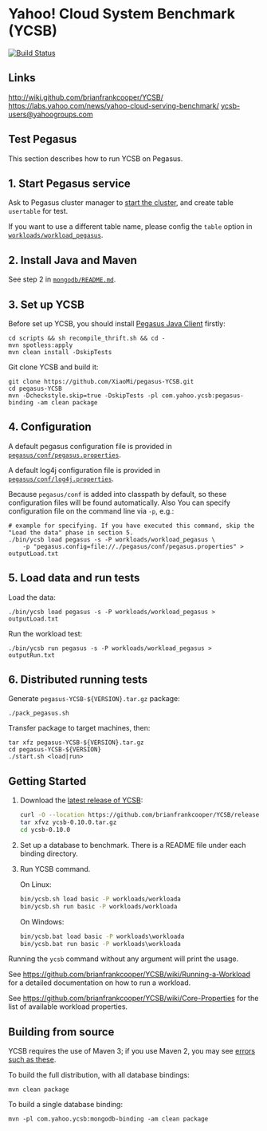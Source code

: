 <!--
Copyright (c) 2010 Yahoo! Inc., 2012 - 2016 YCSB contributors.
All rights reserved.

Licensed under the Apache License, Version 2.0 (the "License"); you
may not use this file except in compliance with the License. You
may obtain a copy of the License at

http://www.apache.org/licenses/LICENSE-2.0

Unless required by applicable law or agreed to in writing, software
distributed under the License is distributed on an "AS IS" BASIS,
WITHOUT WARRANTIES OR CONDITIONS OF ANY KIND, either express or
implied. See the License for the specific language governing
permissions and limitations under the License. See accompanying
LICENSE file.
-->

Yahoo! Cloud System Benchmark (YCSB)
====================================
[![Build Status](https://travis-ci.org/brianfrankcooper/YCSB.png?branch=master)](https://travis-ci.org/brianfrankcooper/YCSB)

Links
-----
http://wiki.github.com/brianfrankcooper/YCSB/  
https://labs.yahoo.com/news/yahoo-cloud-serving-benchmark/
ycsb-users@yahoogroups.com  


Test Pegasus
------------

This section describes how to run YCSB on Pegasus.

## 1. Start Pegasus service

Ask to Pegasus cluster manager to [start the
cluster](https://pegasus.apache.org/zh/overview/onebox/), and create table `usertable` for test.

If you want to use a different table name, please config the `table` option in 
[`workloads/workload_pegasus`](workloads/workload_pegasus).

## 2. Install Java and Maven

See step 2 in [`mongodb/README.md`](mongodb/README.md).

## 3. Set up YCSB

Before set up YCSB, you should install [Pegasus Java Client](https://github.com/apache/incubator-pegasus/tree/master/java-client) firstly:

    cd scripts && sh recompile_thrift.sh && cd -
    mvn spotless:apply
    mvn clean install -DskipTests

Git clone YCSB and build it:

    git clone https://github.com/XiaoMi/pegasus-YCSB.git
    cd pegasus-YCSB
    mvn -Dcheckstyle.skip=true -DskipTests -pl com.yahoo.ycsb:pegasus-binding -am clean package

## 4. Configuration

A default pegasus configuration file is provided in
[`pegasus/conf/pegasus.properties`](pegasus/conf/pegasus.properties).

A default log4j configuration file is provided in
[`pegasus/conf/log4j.properties`](pegasus/conf/log4j.properties).

Because `pegasus/conf` is added into classpath by default, so these configuration files will be 
found automatically.  Also You can specify configuration file on the command line via `-p`, e.g.:
    
    # example for specifying. If you have executed this command, skip the "Load the data" phase in section 5.
    ./bin/ycsb load pegasus -s -P workloads/workload_pegasus \
        -p "pegasus.config=file://./pegasus/conf/pegasus.properties" > outputLoad.txt

## 5. Load data and run tests

Load the data:

    ./bin/ycsb load pegasus -s -P workloads/workload_pegasus > outputLoad.txt

Run the workload test:

    ./bin/ycsb run pegasus -s -P workloads/workload_pegasus > outputRun.txt

## 6. Distributed running tests

Generate `pegasus-YCSB-${VERSION}.tar.gz` package:

    ./pack_pegasus.sh

Transfer package to target machines, then:

    tar xfz pegasus-YCSB-${VERSION}.tar.gz
    cd pegasus-YCSB-${VERSION}
    ./start.sh <load|run>

Getting Started
---------------

1. Download the [latest release of YCSB](https://github.com/brianfrankcooper/YCSB/releases/latest):

    ```sh
    curl -O --location https://github.com/brianfrankcooper/YCSB/releases/download/0.10.0/ycsb-0.10.0.tar.gz
    tar xfvz ycsb-0.10.0.tar.gz
    cd ycsb-0.10.0
    ```
    
2. Set up a database to benchmark. There is a README file under each binding 
   directory.

3. Run YCSB command. 

    On Linux:
    ```sh
    bin/ycsb.sh load basic -P workloads/workloada
    bin/ycsb.sh run basic -P workloads/workloada
    ```

    On Windows:
    ```bat
    bin/ycsb.bat load basic -P workloads\workloada
    bin/ycsb.bat run basic -P workloads\workloada
    ```

  Running the `ycsb` command without any argument will print the usage. 
   
  See https://github.com/brianfrankcooper/YCSB/wiki/Running-a-Workload
  for a detailed documentation on how to run a workload.

  See https://github.com/brianfrankcooper/YCSB/wiki/Core-Properties for 
  the list of available workload properties.

Building from source
--------------------

YCSB requires the use of Maven 3; if you use Maven 2, you may see [errors
such as these](https://github.com/brianfrankcooper/YCSB/issues/406).

To build the full distribution, with all database bindings:

    mvn clean package

To build a single database binding:

    mvn -pl com.yahoo.ycsb:mongodb-binding -am clean package
